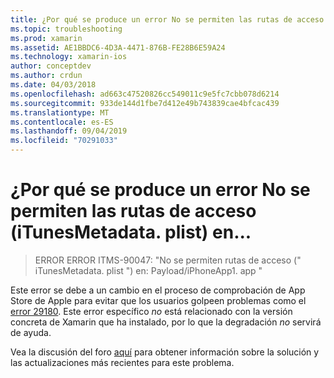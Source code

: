 ```yaml
---
title: ¿Por qué se produce un error No se permiten las rutas de acceso (iTunesMetadata. plist) en...
ms.topic: troubleshooting
ms.prod: xamarin
ms.assetid: AE1BBDC6-4D3A-4471-876B-FE28B6E59A24
ms.technology: xamarin-ios
author: conceptdev
ms.author: crdun
ms.date: 04/03/2018
ms.openlocfilehash: ad663c47520826cc549011c9e5fc7cbb078d6214
ms.sourcegitcommit: 933de144d1fbe7d412e49b743839cae4bfcac439
ms.translationtype: MT
ms.contentlocale: es-ES
ms.lasthandoff: 09/04/2019
ms.locfileid: "70291033"
---
```

# <a name="why-does-my-app-submission-fail-with-disallowed-paths--itunesmetadataplist--found-at--"></a>¿Por qué se produce un error No se permiten las rutas de acceso (iTunesMetadata. plist) en...

> ERROR ERROR ITMS-90047: "No se permiten rutas de acceso (" iTunesMetadata. plist ") en: Payload/iPhoneApp1. app "

Este error se debe a un cambio en el proceso de comprobación de App Store de Apple para evitar que los usuarios golpeen problemas como el [error 29180](https://bugzilla.xamarin.com/show_bug.cgi?id=29180). Este error específico _no_ está relacionado con la versión concreta de Xamarin que ha instalado, por lo que la degradación _no_ servirá de ayuda.

Vea la discusión del foro [aquí](https://forums.xamarin.com/discussion/40388/disallowed-paths-itunesmetadata-plist-found-at-when-submitting-to-app-store/p1) para obtener información sobre la solución y las actualizaciones más recientes para este problema.
